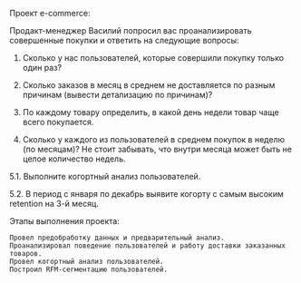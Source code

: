 Проект e-commerce:

Продакт-менеджер Василий попросил вас проанализировать совершенные покупки и ответить на следующие вопросы:

1. Сколько у нас пользователей, которые совершили покупку только один раз? 

2. Сколько заказов в месяц в среднем не доставляется по разным причинам (вывести детализацию по причинам)? 

3. По каждому товару определить, в какой день недели товар чаще всего покупается. 

4. Сколько у каждого из пользователей в среднем покупок в неделю (по месяцам)? Не стоит забывать, что внутри месяца может быть не целое количество недель.
   
5.1. Выполните когортный анализ пользователей.

5.2. В период с января по декабрь выявите когорту с самым высоким retention на 3-й месяц.

Этапы выполнения проекта:

    Провел предобработку данных и предварительный анализ.
    Проанализировал поведение пользователей и работу доставки заказанных товаров.
    Провел когортный анализ пользователей.
    Построил RFM-сегментацию пользователей.

    
